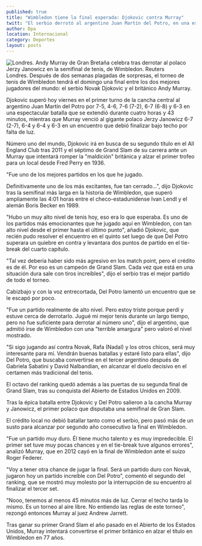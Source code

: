 ```yaml
---
published: true
title: "Wimbledon tiene la final esperada: Djokovic contra Murray"
twitt: "El serbio derrotó al argentino Juan Martín del Potro, en una espectacular batalla que se extendió durante cuatro horas y 43 minutos, mientras que el británico venció al polaco Jerzy Janowicz."
author: Dpa
location: Internacional
category: Deportes
layout: posts
---
```


![Londres. Andy Murray de Gran Bretaña celebra tras derrotar al polaco Jerzy Janowicz en la semifinal de tenis, de Wimbledon. Reuters](http://i.imgur.com/0PxMHsHm.jpg)Londres. Después de dos semanas plagadas de sorpresas, el torneo de tenis de Wimbledon tendrá el domingo una final entre los dos mejores jugadores del mundo: el serbio Novak Djokovic y el británico Andy Murray.

Djokovic superó hoy viernes en el primer turno de la cancha central al argentino Juan Martín del Potro por 7-5, 4-6, 7-6 (7-2), 6-7 (6-8) y 6-3 en una espectacular batalla que se extendió durante cuatro horas y 43 minutos, mientras que Murray venció al gigante polaco Jerzy Janowicz 6-7 (2-7), 6-4 y 6-4 y 6-3 en un encuentro que debió finalizar bajo techo por falta de luz.

Número uno del mundo, Djokovic irá en busca de su segundo título en el All England Club tras 2011 y el séptimo de Grand Slam de su carrera ante un Murray que intentará romper la "maldición" británica y alzar el primer trofeo para un local desde Fred Perry en 1936.

"Fue uno de los mejores partidos en los que he jugado.

Definitivamente uno de los más excitantes, fue tan cerrado...", dijo Djokovic tras la semifinal más larga en la historia de Wimbledon, que superó ampliamente las 4:01 horas entre el checo-estadunidense Ivan Lendl y el alemán Boris Becker en 1989.

"Hubo un muy alto nivel de tenis hoy, eso era lo que esperaba. Es uno de los partidos más emocionantes que he jugado aquí en Wimbledon, con tan alto nivel desde el primer hasta el último punto", añadió Djokovic, que recién pudo resolver el encuentro en el quinto set luego de que Del Potro superara un quiebre en contra y levantara dos puntos de partido en el tie-break del cuarto capítulo.

"Tal vez debería haber sido más agresivo en los match point, pero el crédito es de él. Por eso es un campeón de Grand Slam. Cada vez que está en una situación dura sale con tiros increíbles", dijo el serbio tras el mejor partido de todo el torneo.

Cabizbajo y con la voz entrecortada, Del Potro lamentó un encuentro que se le escapó por poco.

"Fue un partido realmente de alto nivel. Pero estoy triste porque perdí y estuve cerca de derrotarlo. Jugué mi mejor tenis durante un largo tiempo, pero no fue suficiente para derrotar al número uno", dijo el argentino, que admitió irse de Wimbledon con una "terrible amargura" pero valoró el nivel mostrado.

"Si sigo jugando así contra Novak, Rafa (Nadal) y los otros chicos, será muy interesante para mí. Vendrán buenas batallas y estaré listo para ellas", dijo Del Potro, que buscaba convertirse en el tercer argentino después de Gabriela Sabatini y David Nalbandian, en alcanzar el duelo decisivo en el certamen más tradicional del tenis.

El octavo del ranking quedó además a las puertas de su segunda final de Grand Slam, tras su conquista del Abierto de Estados Unidos en 2009.

Tras la épica batalla entre Djokovic y Del Potro salieron a la cancha Murray y Janowicz, el primer polaco que disputaba una semifinal de Gran Slam.

El crédito local no debió batallar tanto como el serbio, pero pasó más de un susto para alcanzar por segundo año consecutivo la final en Wimbledon.

"Fue un partido muy duro. Él tiene mucho talento y es muy impredecible. El primer set tuve muy pocas chances y en el tie-break tuve algunos errores", analizó Murray, que en 2012 cayó en la final de Wimbledon ante el suizo Roger Federer.

"Voy a tener otra chance de jugar la final. Será un partido duro con Novak, jugaron hoy un partido increíble con Del Potro", comentó el segundo del ranking, que se mostró muy molesto por la interrupción de su encuentro al finalizar el tercer set.

"Nooo, tenemos al menos 45 minutos más de luz. Cerrar el techo tarda lo mismo. Es un torneo al aire libre. No entiendo las reglas de este torneo", rezongó entonces Murray al juez Andrew Jarrett.

Tras ganar su primer Grand Slam el año pasado en el Abierto de los Estados Unidos, Murray intentará convertirse el primer británico en alzar el título en Wimbledon en 77 años.
